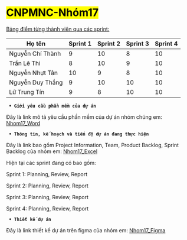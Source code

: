 # <mark> CNPMNC-Nhóm17 </mark>
<ins> Bảng điểm từng thành viên qua các sprint: </code>

| Họ tên | Sprint 1 | Sprint 2 | Sprint 3 | Sprint 4 |
|---|---|---|---|---|
| Nguyễn Chí Thành | 9 | 10 | 8 | 10 |
| Trần Lê Thi | 8 | 10 | 9 | 10 |
| Nguyễn Nhựt Tân | 10 | 9 | 8 | 10 |
| Nguyễn Duy Thắng | 9 | 10 | 10 | 10 |
| Lữ Trung Tín | 9 | 8 | 10 | 10 |
 
<b><code> • Giới yêu cầu phần mềm của dự án </code></b>


Đây là link mô tả yêu cầu phần mềm của dự án nhóm chúng em: [Nhom17_Word](https://docs.google.com/document/d/1uN3Sz8XgEv7DOM15Pij1ZkM7GRmbQeCq/edit)


<b><Code> • Thông tin, kế hoạch và tiến độ dự án đang thực hiện </code></b>

Đây là link bao gồm Project Information, Team, Product Backlog, Sprint Backlog của nhóm em: [Nhom17_Excel](https://docs.google.com/spreadsheets/d/16p2DCYpoui8g2PTtO-b5eJkTmM66cDoNGHBrC5fYysY/edit?usp=sharing)

Hiện tại các sprint đang có bao gồm: 

Sprint 1:
Planning, Review, Report 

Sprint 2:
Planning, Review, Report 

Sprint 3:
Planning, Review, Report

Sprint 4:
Planning, Review, Report

<b><Code> • Thiết kế dự án </code></b>

Đây là link thiết kế dự án trên figma của nhóm em: [Nhom17_Figma](https://www.figma.com/design/ML3ZcmMF1TbsT9wgJnGTR6/Nh%C3%B3m-17---Web-b%C3%A1n-th%E1%BB%A9c-%C4%83n-nhanh?t=j2MgEalOcBmumlGS-0)


